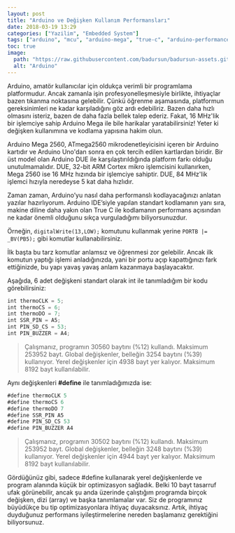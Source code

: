 ```yaml
---
layout: post
title: "Arduino ve Değişken Kullanım Performansları"
date: 2018-03-19 13:29
categories: ["Yazilim", "Embedded System"]
tags: ["arduino", "mcu", "arduino-mega", "true-c", "arduino-performance"]
toc: true
image:
  path: "https://raw.githubusercontent.com/badursun/badursun-assets.github.io/refs/heads/main/img/arduino-66eea929e7c97.webp"
  alt: "Arduino"
---
```


Arduino, amatör kullanıcılar için oldukça verimli bir programlama platformudur. Ancak zamanla işin profesyonelleşmesiyle birlikte, ihtiyaçlar bazen tıkanma noktasına gelebilir. Çünkü öğrenme aşamasında, platformun gereksinimleri ne kadar karşıladığını göz ardı edebiliriz. Bazen daha hızlı olmasını isteriz, bazen de daha fazla bellek talep ederiz. Fakat, 16 MHz'lik bir işlemciye sahip Arduino Mega ile bile harikalar yaratabilirsiniz! Yeter ki değişken kullanımına ve kodlama yapısına hakim olun.

Arduino Mega 2560, ATmega2560 mikrodenetleyicisini içeren bir Arduino kartıdır ve Arduino Uno'dan sonra en çok tercih edilen kartlardan biridir. Bir üst model olan Arduino DUE ile karşılaştırıldığında platform farkı olduğu unutulmamalıdır. DUE, 32-bit ARM Cortex mikro işlemcisini kullanırken, Mega 2560 ise 16 MHz hızında bir işlemciye sahiptir. DUE, 84 MHz'lik işlemci hızıyla neredeyse 5 kat daha hızlıdır.

Zaman zaman, Arduino’yu nasıl daha performanslı kodlayacağınızı anlatan yazılar hazırlıyorum. Arduino IDE’siyle yapılan standart kodlamanın yanı sıra, makine diline daha yakın olan True C ile kodlamanın performans açısından ne kadar önemli olduğunu sıkça vurguladığımı biliyorsunuzdur.

Örneğin, `digitalWrite(13,LOW);` komutunu kullanmak yerine `PORTB |= _BV(PB5);` gibi komutlar kullanabilirsiniz.

İlk başta bu tarz komutlar anlamsız ve öğrenmesi zor gelebilir. Ancak ilk komutun yaptığı işlemi anladığınızda, yani bir portu açıp kapattığınızı fark ettiğinizde, bu yapı yavaş yavaş anlam kazanmaya başlayacaktır.

Aşağıda, 6 adet değişkeni standart olarak int ile tanımladığım bir kodu görebilirsiniz:

```javascript
int thermoCLK = 5;
int thermoCS = 6;
int thermoDO = 7;
int SSR_PIN = A5;
int PIN_SD_CS = 53;
int PIN_BUZZER = A4;
```

> Çalışmanız, programın 30560 baytını (%12) kullandı. Maksimum 253952 bayt. Global değişkenler, belleğin 3254 baytını (%39) kullanıyor. Yerel değişkenler için 4938 bayt yer kalıyor. Maksimum 8192 bayt kullanılabilir.

Aynı değişkenleri **#define** ile tanımladığımızda ise:

```javascript
#define thermoCLK 5
#define thermoCS 6
#define thermoDO 7
#define SSR_PIN A5
#define PIN_SD_CS 53
#define PIN_BUZZER A4
```

> Çalışmanız, programın 30502 baytını (%12) kullandı. Maksimum 253952 bayt. Global değişkenler, belleğin 3248 baytını (%39) kullanıyor. Yerel değişkenler için 4944 bayt yer kalıyor. Maksimum 8192 bayt kullanılabilir.

Gördüğünüz gibi, sadece #define kullanarak yerel değişkenlerde ve program alanında küçük bir optimizasyon sağladık. Belki 10 bayt tasarruf ufak görünebilir, ancak şu anda üzerinde çalıştığım programda birçok değişken, dizi (array) ve başka tanımlamalar var. Siz de programınız büyüdükçe bu tip optimizasyonlara ihtiyaç duyacaksınız. Artık, ihtiyaç duyduğunuz performans iyileştirmelerine nereden başlamanız gerektiğini biliyorsunuz.